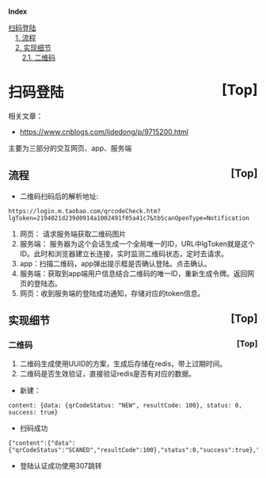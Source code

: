 <a name="index">**Index**</a>

<a href="#0">扫码登陆</a>  
&emsp;<a href="#1">1. 流程</a>  
&emsp;<a href="#2">2. 实现细节</a>  
&emsp;&emsp;<a href="#3">2.1. 二维码</a>  
# <a name="0">扫码登陆</a><a style="float:right;text-decoration:none;" href="#index">[Top]</a>

相关文章：
- https://www.cnblogs.com/lidedong/p/9715200.html

主要为三部分的交互网页、app、服务端

## <a name="1">流程</a><a style="float:right;text-decoration:none;" href="#index">[Top]</a>
- 二维码扫码后的解析地址:
``` 
https://login.m.taobao.com/qrcodeCheck.htm?lgToken=2194021d239d0914a1002491f05a41c7&tbScanOpenType=Notification
```
1. 网页： 请求服务端获取二维码图片
2. 服务端： 服务器为这个会话生成一个全局唯一的ID，URL中lgToken就是这个ID。此时和浏览器建立长连接，实时监测二维码状态，定时去请求。
3. app：扫描二维码，app弹出提示框是否确认登陆。点击确认。
4. 服务端：获取到app端用户信息结合二维码的唯一ID，重新生成令牌。返回网页的登陆态。
5. 网页：收到服务端的登陆成功通知，存储对应的token信息。


## <a name="2">实现细节</a><a style="float:right;text-decoration:none;" href="#index">[Top]</a>
### <a name="3">二维码</a><a style="float:right;text-decoration:none;" href="#index">[Top]</a>
1. 二维码生成使用UUID的方案，生成后存储在redis，带上过期时间。
2. 二维码是否生效验证，直接验证redis是否有对应的数据。

- 新建：
```
content: {data: {qrCodeStatus: "NEW", resultCode: 100}, status: 0, success: true}
```

- 扫码成功
```
{"content":{"data":{"qrCodeStatus":"SCANED","resultCode":100},"status":0,"success":true},"hasError":false}
```

- 登陆认证成功使用307跳转
